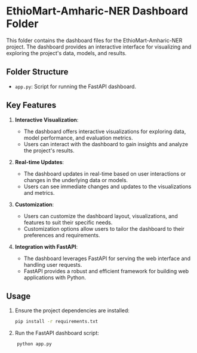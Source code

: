 # EthioMart-Amharic-NER Dashboard Folder

This folder contains the dashboard files for the EthioMart-Amharic-NER project. The dashboard provides an interactive interface for visualizing and exploring the project's data, models, and results.

## Folder Structure

- `app.py`: Script for running the FastAPI dashboard.

## Key Features

1. **Interactive Visualization**:
   - The dashboard offers interactive visualizations for exploring data, model performance, and evaluation metrics.
   - Users can interact with the dashboard to gain insights and analyze the project's results.

2. **Real-time Updates**:
    - The dashboard updates in real-time based on user interactions or changes in the underlying data or models.
    - Users can see immediate changes and updates to the visualizations and metrics.

3. **Customization**:
    - Users can customize the dashboard layout, visualizations, and features to suit their specific needs.
    - Customization options allow users to tailor the dashboard to their preferences and requirements.

4. **Integration with FastAPI**:
    - The dashboard leverages FastAPI for serving the web interface and handling user requests.
    - FastAPI provides a robust and efficient framework for building web applications with Python.


## Usage

1. Ensure the project dependencies are installed:
   ```bash
   pip install -r requirements.txt
    ```
2. Run the FastAPI dashboard script:
```bash
    python app.py
```
